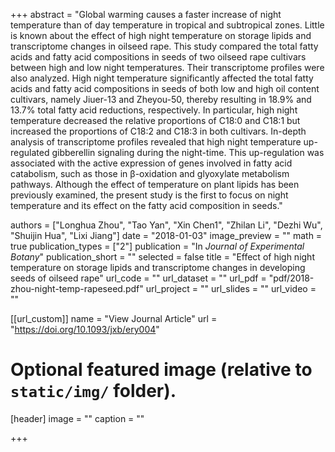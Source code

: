 +++
abstract = "Global warming causes a faster increase of night temperature than of day temperature in tropical and subtropical
zones. Little is known about the effect of high night temperature on storage lipids and transcriptome changes in oilseed rape. This study compared the total fatty acids and fatty acid compositions in seeds of two oilseed rape cultivars
between high and low night temperatures. Their transcriptome profiles were also analyzed. High night temperature
significantly affected the total fatty acids and fatty acid compositions in seeds of both low and high oil content cultivars, namely Jiuer-13 and Zheyou-50, thereby resulting in 18.9% and 13.7% total fatty acid reductions, respectively.
In particular, high night temperature decreased the relative proportions of C18:0 and C18:1 but increased the proportions of C18:2 and C18:3 in both cultivars. In-depth analysis of transcriptome profiles revealed that high night temperature up-regulated gibberellin signaling during the night-time. This up-regulation was associated with the active
expression of genes involved in fatty acid catabolism, such as those in β-oxidation and glyoxylate metabolism pathways. Although the effect of temperature on plant lipids has been previously examined, the present study is the first
to focus on night temperature and its effect on the fatty acid composition in seeds."

authors = ["Longhua Zhou", "Tao Yan", "Xin Chen1", "Zhilan Li", "Dezhi Wu", "Shuijin Hua", "Lixi Jiang"]
date = "2018-01-03"
image_preview = ""
math = true
publication_types = ["2"]
publication = "In *Journal of Experimental Botany*"
publication_short = ""
selected = false
title = "Effect of high night temperature on storage lipids and transcriptome changes in developing seeds of oilseed rape"
url_code = ""
url_dataset = ""
url_pdf = "pdf/2018-zhou-night-temp-rapeseed.pdf"
url_project = ""
url_slides = ""
url_video = ""

[[url_custom]]
name = "View Journal Article"
url = "https://doi.org/10.1093/jxb/ery004"

# Optional featured image (relative to `static/img/` folder).
[header]
image = ""
caption = ""

+++
